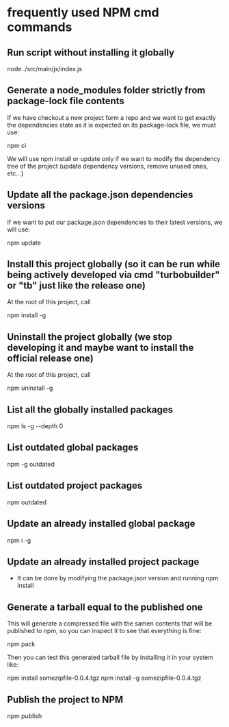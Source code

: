 # frequently used NPM cmd commands


## Run script without installing it globally

node ./src/main/js/index.js

## Generate a node_modules folder strictly from package-lock file contents

If we have checkout a new project form a repo and we want to get exactly the dependencies state as it is expected on its package-lock file, we must use:

npm ci

We will use npm install or update only if we want to modify the dependency tree of the project (update dependency versions, remove unused ones, etc...) 

## Update all the package.json dependencies versions

If we want to put our package.json dependencies to their latest versions, we will use:

npm update

## Install this project globally (so it can be run while being actively developed via cmd "turbobuilder" or "tb" just like the release one)

At the root of this project, call

npm install -g

## Uninstall the project globally (we stop developing it and maybe want to install the official release one)

At the root of this project, call

npm uninstall -g

## List all the globally installed packages

npm ls -g --depth 0

## List outdated global packages

npm -g outdated

## List outdated project packages

npm outdated

## Update an already installed global package

npm i -g <packagename>

## Update an already installed project package

- It can be done by modifying the package.json version and running npm install

## Generate a tarball equal to the published one

This will generate a compressed file with the samen contents that will be published to npm, so you can inspect
it to see that everything is fine:

npm pack

Then you can test this generated tarball file by installing it in your system like:

npm install somezipfile-0.0.4.tgz
npm install -g somezipfile-0.0.4.tgz

## Publish the project to NPM

npm publish